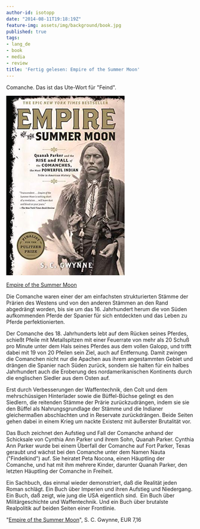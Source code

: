 ```yaml
---
author-id: isotopp
date: "2014-08-11T19:18:19Z"
feature-img: assets/img/background/book.jpg
published: true
tags:
- lang_de
- book
- media
- review
title: 'Fertig gelesen: Empire of the Summer Moon'
---
```

Comanche. Das ist das Ute-Wort für "Feind".

[![](/uploads/2014/08/empire-summer-moon.jpg)](https://www.amazon.de/Empire-Summer-Moon-Comanches-Powerful-ebook/dp/B003KN3MDG)

[Empire of the Summer Moon](https://www.amazon.de/Empire-Summer-Moon-Comanches-Powerful-ebook/dp/B003KN3MDG)

Die Comanche waren einer der am einfachsten strukturierten Stämme der Prärien des Westens und von den anderen Stämmen an den Rand abgedrängt worden, bis sie um das 16. Jahrhundert herum die von Süden aufkommenden Pferde der Spanier für sich entdeckten und das Leben zu Pferde perfektionierten.

Der Comanche des 18. Jahrhunderts lebt auf dem Rücken seines Pferdes, schießt Pfeile mit Metallspitzen mit einer Feuerrate von mehr als 20 Schuß pro Minute unter dem Hals seines Pferdes aus dem vollen Galopp, und trifft dabei mit 19 von 20 Pfeilen sein Ziel, auch auf Entfernung. Damit zwingen die Comanchen nicht nur die Apachen aus ihrem angestammten Gebiet und drängen die Spanier nach Süden zurück, sondern sie halten für ein halbes Jahrhundert auch die Eroberung des nordamerikanischen Kontinents durch die englischen Siedler aus dem Osten auf.

Erst durch Verbesserungen der Waffentechnik, den Colt und dem mehrschüssigen Hinterlader sowie die Büffel-Büchse gelingt es den Siedlern, die reitenden Stämme der Prärie zurückzudrängen, indem sie sie den Büffel als Nahrungsgrundlage der Stämme und die Indianer gleichermaßen abschlachten und in Reservate zurückdrängen. Beide Seiten gehen dabei in einem Krieg um nackte Existenz mit äußerster Brutalität vor.

Das Buch zeichnet den Aufstieg und Fall der Comanche anhand der Schicksale von Cynthia Ann Parker und ihrem Sohn, Quanah Parker. Cynthia Ann Parker wurde bei einem Überfall der Comanche auf Fort Parker, Texas geraubt und wächst bei den Comanche unter dem Namen Nauta ("Findelkind") auf. Sie heiratet Peta Nocona, einen Häuptling der Comanche, und hat mit ihm mehrere Kinder, darunter Quanah Parker, den letzten Häuptling der Comanche in Freiheit.

Ein Sachbuch, das einmal wieder demonstriert, daß die Realität jeden Roman schlägt. Ein Buch über Imperien und ihren Aufstieg und Niedergang. Ein Buch, daß zeigt, wie jung die USA eigentlich sind.  Ein Buch über Militärgeschichte und Waffentechnik. Und ein Buch über brutalste Realpolitik auf beiden Seiten einer Frontlinie.

"[Empire of the Summer Moon](https://www.amazon.de/Empire-Summer-Moon-Comanches-Powerful-ebook/dp/B003KN3MDG)", S. C. Gwynne, EUR 7,16


